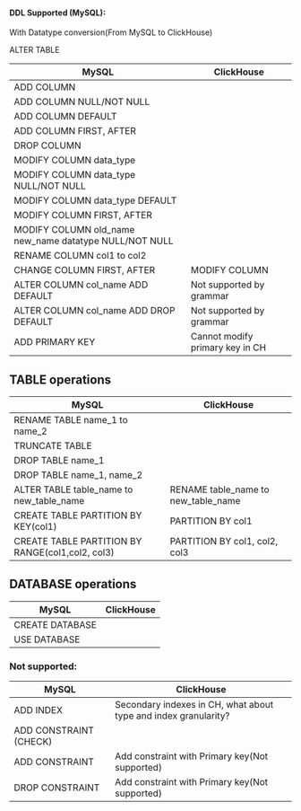 #### DDL Supported (MySQL):
With Datatype conversion(From MySQL to ClickHouse)

ALTER TABLE

| MySQL                                                  | ClickHouse                                                      |
|--------------------------------------------------------|-----------------------------------------------------------------|
| ADD COLUMN                                             |                                                                 |
| ADD COLUMN NULL/NOT NULL                               |                                                                 |
| ADD COLUMN DEFAULT                                     |                                                                 |
| ADD COLUMN FIRST, AFTER                                |                                                                 |
| DROP COLUMN                                            |                                                                 |
| MODIFY COLUMN data_type                                |                                                                 |
| MODIFY COLUMN data_type NULL/NOT NULL                  |                                                                 |
| MODIFY COLUMN data_type DEFAULT                        |                                                                 |
| MODIFY COLUMN FIRST, AFTER                             |                                                                 |
| MODIFY COLUMN old_name new_name datatype NULL/NOT NULL |                                                                 |
| RENAME COLUMN col1 to col2                             |                                                                 |
| CHANGE COLUMN FIRST, AFTER                             | MODIFY COLUMN                                                   |
| ALTER COLUMN col_name ADD DEFAULT                      | Not supported by grammar                                        |
| ALTER COLUMN col_name ADD DROP DEFAULT                 | Not supported by grammar                                        |
| ADD PRIMARY KEY                                        | Cannot modify primary key in CH                                 |


## TABLE operations
| MySQL                                    | ClickHouse                          |
|------------------------------------------|-------------------------------------|
| RENAME TABLE name_1 to name_2            |                                     |
| TRUNCATE TABLE                           |                                     |
| DROP TABLE name_1                        |                                     |
| DROP TABLE name_1, name_2                |                                     |
| ALTER TABLE table_name to new_table_name | RENAME table_name to new_table_name |
| CREATE TABLE PARTITION BY KEY(col1)      | PARTITION BY col1                   |
| CREATE TABLE PARTITION BY RANGE(col1,col2, col3) | PARTITION BY col1, col2, col3|



## DATABASE operations
| MySQL           | ClickHouse |
|-----------------|------------|
| CREATE DATABASE |            |
| USE DATABASE    |            |


###  Not supported:

| MySQL                                                  | ClickHouse                                                      |
|--------------------------------------------------------|-----------------------------------------------------------------|
| ADD INDEX                                              | Secondary indexes in CH, what about type and index granularity? |
| ADD CONSTRAINT  (CHECK)                                |                                                                 |
| ADD CONSTRAINT                                         | Add constraint with Primary key(Not supported)                  |
| DROP CONSTRAINT                                        | Add constraint with Primary key(Not supported)                  |
